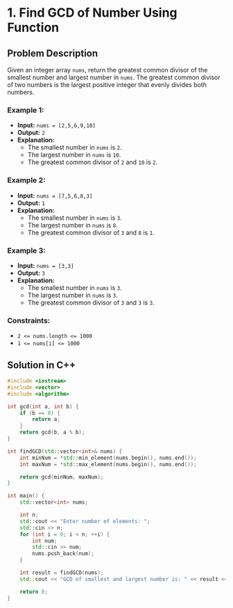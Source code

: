 # 1. Find GCD of Number Using Function

## Problem Description

Given an integer array `nums`, return the greatest common divisor of the smallest number and largest number in `nums`. 
The greatest common divisor of two numbers is the largest positive integer that evenly divides both numbers.

### Example 1:
- **Input:** `nums = [2,5,6,9,10]`
- **Output:** `2`
- **Explanation:** 
  - The smallest number in `nums` is `2`.
  - The largest number in `nums` is `10`.
  - The greatest common divisor of `2` and `10` is `2`.

### Example 2:
- **Input:** `nums = [7,5,6,8,3]`
- **Output:** `1`
- **Explanation:** 
  - The smallest number in `nums` is `3`.
  - The largest number in `nums` is `8`.
  - The greatest common divisor of `3` and `8` is `1`.

### Example 3:
- **Input:** `nums = [3,3]`
- **Output:** `3`
- **Explanation:** 
  - The smallest number in `nums` is `3`.
  - The largest number in `nums` is `3`.
  - The greatest common divisor of `3` and `3` is `3`.

### Constraints:
- `2 <= nums.length <= 1000`
- `1 <= nums[i] <= 1000`

## Solution in C++

```cpp
#include <iostream>
#include <vector>
#include <algorithm>

int gcd(int a, int b) {
    if (b == 0) {
        return a;
    }
    return gcd(b, a % b);
}

int findGCD(std::vector<int>& nums) {
    int minNum = *std::min_element(nums.begin(), nums.end());
    int maxNum = *std::max_element(nums.begin(), nums.end());

    return gcd(minNum, maxNum);
}

int main() {
    std::vector<int> nums;

    int n;
    std::cout << "Enter number of elements: ";
    std::cin >> n;
    for (int i = 0; i < n; ++i) {
        int num;
        std::cin >> num;
        nums.push_back(num);
    }

    int result = findGCD(nums);
    std::cout << "GCD of smallest and largest number is: " << result << std::endl;

    return 0;
}
```

